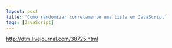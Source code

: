 ```yaml
---
layout: post
title: 'Como randomizar corretamente uma lista em JavaScript'
tags: [JavaScript]
---
```


<http://dtm.livejournal.com/38725.html>
